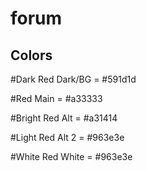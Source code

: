 # forum


## Colors

#Dark Red
Dark/BG = #591d1d

#Red
Main = #a33333

#Bright Red
Alt = #a31414

#Light Red
Alt 2 = #963e3e

#White Red
White = #963e3e
